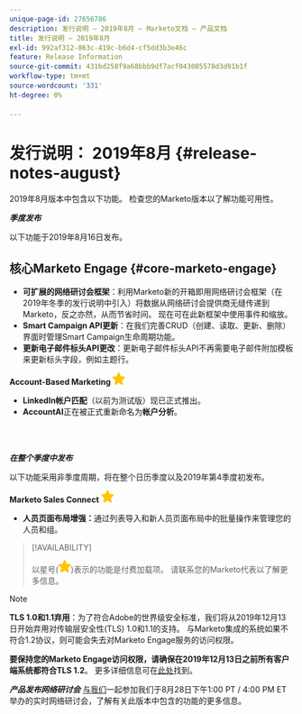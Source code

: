 ```yaml
---
unique-page-id: 27656786
description: 发行说明 — 2019年8月 — Marketo文档 — 产品文档
title: 发行说明 — 2019年8月
exl-id: 992af312-863c-419c-b6d4-cf5dd3b3e46c
feature: Release Information
source-git-commit: 431bd258f9a68bbb9df7acf043085578d3d91b1f
workflow-type: tm+mt
source-wordcount: '331'
ht-degree: 0%

---
```


# 发行说明： 2019年8月 {#release-notes-august}

2019年8月版本中包含以下功能。 检查您的Marketo版本以了解功能可用性。

**_季度发布_**

以下功能于2019年8月16日发布。

## 核心Marketo Engage {#core-marketo-engage}

* **可扩展的网络研讨会框架**：利用Marketo新的开箱即用网络研讨会框架（在2019年冬季的发行说明中引入）将数据从网络研讨会提供商无缝传递到Marketo，反之亦然，从而节省时间。 现在可在此新框架中使用事件和缩放。
* **Smart Campaign API更新**：在我们完善CRUD（创建、读取、更新、删除）界面时管理Smart Campaign生命周期功能。
* **更新电子邮件标头API更改**：更新电子邮件标头API不再需要电子邮件附加模板来更新标头字段，例如主题行。

**Account-Based Marketing** ![（星级）](assets/yellow-star.png)

* **LinkedIn帐户匹配**（以前为测试版）现已正式推出。
* **AccountAI**&#x200B;正在被正式重新命名为&#x200B;**帐户分析**。

<br> 

**_在整个季度中发布_**

以下功能采用非季度周期，将在整个日历季度以及2019年第4季度初发布。

**Marketo Sales Connect** ![（星级）](assets/yellow-star.png)

* **人员页面布局增强：**&#x200B;通过列表导入和新人员页面布局中的批量操作来管理您的人员和组。

>[!AVAILABILITY]
>
>以星号(![（星号）](assets/yellow-star.png))表示的功能是付费加载项。 请联系您的Marketo代表以了解更多信息。

>[!NOTE]
>
>**TLS 1.0和1.1弃用**：为了符合Adobe的世界级安全标准，我们将从2019年12月13日开始弃用对传输层安全性(TLS) 1.0和1.1的支持。 与Marketo集成的系统如果不符合1.2协议，则可能会失去对Marketo Engage服务的访问权限。
>
>**要保持您的Marketo Engage访问权限，请确保在2019年12月13日之前所有客户端系统都符合TLS 1.2**。 更多详细信息可在[此处](https://nation.marketo.com/docs/DOC-7059-tls-10-11-deprecation-faq)找到。

**_产品发布网络研讨会_** [与我们](https://engage.marketo.com/August_19_Release_Webinar.html)一起参加我们于8月28日下午1:00 PT / 4:00 PM ET举办的实时网络研讨会，了解有关此版本中包含的功能的更多信息。
